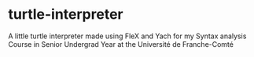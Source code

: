 # turtle-interpreter
A little turtle interpreter made using FleX and Yach for my Syntax analysis Course in Senior Undergrad Year at the Université de Franche-Comté

